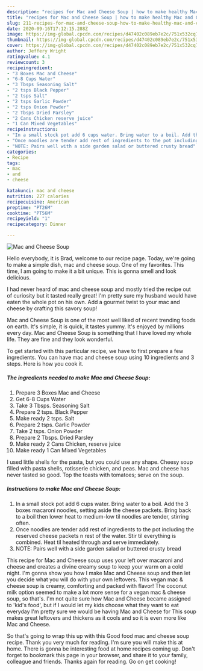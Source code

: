 ```yaml
---
description: "recipes for Mac and Cheese Soup | how to make healthy Mac and Cheese Soup"
title: "recipes for Mac and Cheese Soup | how to make healthy Mac and Cheese Soup"
slug: 211-recipes-for-mac-and-cheese-soup-how-to-make-healthy-mac-and-cheese-soup
date: 2020-09-16T17:12:15.288Z
image: https://img-global.cpcdn.com/recipes/d47402c089eb7e2c/751x532cq70/mac-and-cheese-soup-recipe-main-photo.jpg
thumbnail: https://img-global.cpcdn.com/recipes/d47402c089eb7e2c/751x532cq70/mac-and-cheese-soup-recipe-main-photo.jpg
cover: https://img-global.cpcdn.com/recipes/d47402c089eb7e2c/751x532cq70/mac-and-cheese-soup-recipe-main-photo.jpg
author: Jeffery Wright
ratingvalue: 4.1
reviewcount: 3
recipeingredient:
- "3 Boxes Mac and Cheese"
- "6-8 Cups Water"
- "3 Tbsps Seasoning Salt"
- "2 tsps Black Pepper"
- "2 tsps Salt"
- "2 tsps Garlic Powder"
- "2 tsps Onion Powder"
- "2 Tbsps Dried Parsley"
- "2 Cans Chicken reserve juice"
- "1 Can Mixed Vegetables"
recipeinstructions:
- "In a small stock pot add 6 cups water. Bring water to a boil. Add the 3 boxes macaroni noodles, setting aside the cheese packets. Bring back to a boil then lower heat to medium-low til noodles are tender, stirring often."
- "Once noodles are tender add rest of ingredients to the pot including the reserved cheese packets n rest of the water. Stir til everything is combined. Heat til heated through and serve immediately."
- "NOTE: Pairs well with a side garden salad or buttered crusty bread"
categories:
- Recipe
tags:
- mac
- and
- cheese

katakunci: mac and cheese 
nutrition: 227 calories
recipecuisine: American
preptime: "PT26M"
cooktime: "PT56M"
recipeyield: "1"
recipecategory: Dinner

---
```



![Mac and Cheese Soup](https://img-global.cpcdn.com/recipes/d47402c089eb7e2c/751x532cq70/mac-and-cheese-soup-recipe-main-photo.jpg)

Hello everybody, it is Brad, welcome to our recipe page. Today, we're going to make a simple dish, mac and cheese soup. One of my favorites. This time, I am going to make it a bit unique. This is gonna smell and look delicious.

I had never heard of mac and cheese soup and mostly tried the recipe out of curiosity but it tasted really great! I&#39;m pretty sure my husband would have eaten the whole pot on his own. Add a gourmet twist to your mac and cheese by crafting this savory soup!

Mac and Cheese Soup is one of the most well liked of recent trending foods on earth. It's simple, it is quick, it tastes yummy. It's enjoyed by millions every day. Mac and Cheese Soup is something that I have loved my whole life. They are fine and they look wonderful.


To get started with this particular recipe, we have to first prepare a few ingredients. You can have mac and cheese soup using 10 ingredients and 3 steps. Here is how you cook it.

<!--inarticleads1-->

##### The ingredients needed to make Mac and Cheese Soup:

1. Prepare 3 Boxes Mac and Cheese
1. Get 6-8 Cups Water
1. Take 3 Tbsps. Seasoning Salt
1. Prepare 2 tsps. Black Pepper
1. Make ready 2 tsps. Salt
1. Prepare 2 tsps. Garlic Powder
1. Take 2 tsps. Onion Powder
1. Prepare 2 Tbsps. Dried Parsley
1. Make ready 2 Cans Chicken, reserve juice
1. Make ready 1 Can Mixed Vegetables


I used little shells for the pasta, but you could use any shape. Cheesy soup filled with pasta shells, rotisserie chicken, and peas. Mac and cheese has never tasted so good. Top the toasts with tomatoes; serve on the soup. 

<!--inarticleads2-->

##### Instructions to make Mac and Cheese Soup:

1. In a small stock pot add 6 cups water. Bring water to a boil. Add the 3 boxes macaroni noodles, setting aside the cheese packets. Bring back to a boil then lower heat to medium-low til noodles are tender, stirring often.
1. Once noodles are tender add rest of ingredients to the pot including the reserved cheese packets n rest of the water. Stir til everything is combined. Heat til heated through and serve immediately.
1. NOTE: Pairs well with a side garden salad or buttered crusty bread


This recipe for Mac and Cheese soup uses your left over macaroni and cheese and creates a divine creamy soup to keep your warm on a cold night. I&#39;m gonna show you how I make Mac and Cheese soup and then let you decide what you will do with your own leftovers. This vegan mac &amp; cheese soup is creamy, comforting and packed with flavor! The coconut milk option seemed to make a lot more sense for a vegan mac &amp; cheese soup, so that&#39;s. I&#39;m not quite sure how Mac and Cheese became assigned to &#39;kid&#39;s food&#39;, but if I would let my kids choose what they want to eat everyday I&#39;m pretty sure we would be having Mac and Cheese for This soup makes great leftovers and thickens as it cools and so it is even more like Mac and Cheese. 

So that's going to wrap this up with this Good food mac and cheese soup recipe. Thank you very much for reading. I'm sure you will make this at home. There is gonna be interesting food at home recipes coming up. Don't forget to bookmark this page in your browser, and share it to your family, colleague and friends. Thanks again for reading. Go on get cooking!
